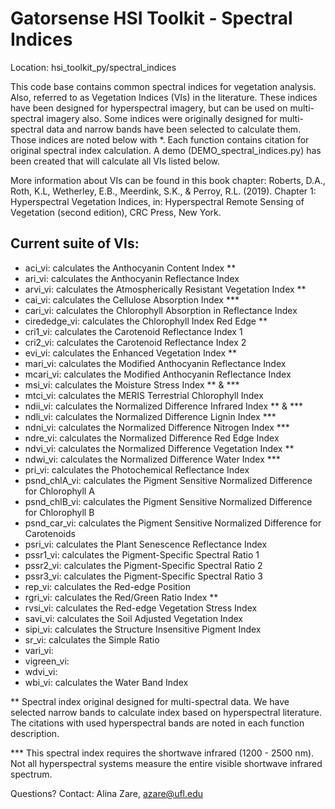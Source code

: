 # Gatorsense HSI Toolkit - Spectral Indices

Location: hsi_toolkit_py/spectral_indices

This code base contains common spectral indices for vegetation analysis. Also, referred to as Vegetation Indices (VIs) in the literature. These indices have been designed for hyperspectral imagery, but can be used on multi-spectral imagery also. Some indices were originally designed for multi-spectral data and narrow bands have been selected to calculate them. Those indices are noted below with *. Each function contains citation for original spectral index calculation. A demo (DEMO_spectral_indices.py) has been created that will calculate all VIs listed below. 

More information about VIs can be found in this book chapter: 
Roberts, D.A., Roth, K.L, Wetherley, E.B., Meerdink, S.K., & Perroy, R.L. (2019). Chapter 1: Hyperspectral Vegetation Indices, in: Hyperspectral Remote Sensing of Vegetation (second edition), CRC Press, New York.

## Current suite of VIs:
  * aci_vi: calculates the Anthocyanin Content Index **
  * ari_vi: calculates the Anthocyanin Reflectance Index
  * arvi_vi: calculates the Atmospherically Resistant Vegetation Index **
  * cai_vi: calculates the Cellulose Absorption Index ***
  * cari_vi: calculates the Chlorophyll Absorption in Reflectance Index
  * cirededge_vi: calculates the Chlorophyll Index Red Edge **
  * cri1_vi: calculates the Carotenoid Reflectance Index 1
  * cri2_vi: calculates the Carotenoid Reflectance Index 2
  * evi_vi: calculates the Enhanced Vegetation Index **
  * mari_vi: calculates the Modified Anthocyanin Reflectance Index
  * mcari_vi: calculates the Modified Anthocyanin Reflectance Index
  * msi_vi: calculates the Moisture Stress Index ** & ***
  * mtci_vi: calculates the MERIS Terrestrial Chlorophyll Index
  * ndii_vi: calculates the Normalized Difference Infrared Index ** & ***
  * ndli_vi: calculates the Normalized Difference Lignin Index ***
  * ndni_vi: calculates the Normalized Difference Nitrogen Index ***
  * ndre_vi: calculates the Normalized Difference Red Edge Index 
  * ndvi_vi: calculates the Normalized Difference Vegetation Index **
  * ndwi_vi: calculates the Normalized Difference Water Index ***
  * pri_vi: calculates the Photochemical Reflectance Index
  * psnd_chlA_vi: calculates the Pigment Sensitive Normalized Difference for Chlorophyll A
  * psnd_chlB_vi: calculates the Pigment Sensitive Normalized Difference for Chlorophyll B
  * psnd_car_vi: calculates the Pigment Sensitive Normalized Difference for Carotenoids 
  * psri_vi: calculates the Plant Senescence Reflectance Index
  * pssr1_vi: calculates the Pigment-Specific Spectral Ratio 1
  * pssr2_vi: calculates the Pigment-Specific Spectral Ratio 2
  * pssr3_vi: calculates the Pigment-Specific Spectral Ratio 3
  * rep_vi: calculates the Red-edge Position
  * rgri_vi: calculates the Red/Green Ratio Index **
  * rvsi_vi: calculates the Red-edge Vegetation Stress Index
  * savi_vi: calculates the Soil Adjusted Vegetation Index
  * sipi_vi: calculates the Structure Insensitive Pigment Index
  * sr_vi: calculates the Simple Ratio
  * vari_vi:
  * vigreen_vi:
  * wdvi_vi:
  * wbi_vi: calculates the Water Band Index

** Spectral index original designed for multi-spectral data. We have selected narrow bands to calculate index based on hyperspectral literature. The citations with used hyperspectral bands are noted in each function description.

*** This spectral index requires the shortwave infrared (1200 - 2500 nm). Not all hyperspectral systems measure the entire visible shortwave infrared spectrum. 
	
Questions? Contact: Alina Zare, azare@ufl.edu
